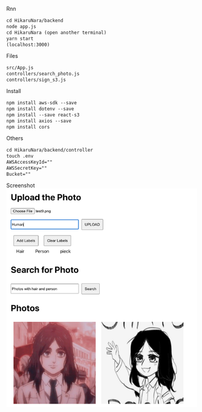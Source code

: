 Rnn
```
cd HikaruNara/backend
node app.js
cd HikaruNara (open another terminal)
yarn start   
(localhost:3000)
```

Files
```
src/App.js
controllers/search_photo.js
controllers/sign_s3.js
```

Install
```
npm install aws-sdk --save 
npm install dotenv --save 
npm install --save react-s3
npm install axios --save
npm install cors
```

Others
```
cd HikaruNara/backend/controller
touch .env
AWSAccessKeyId=""
AWSSecretKey=""
Bucket=""
```

Screenshot
![alt text](https://github.com/duochen13/HikaruNara/blob/main/testdemo.jpg?raw=true)
